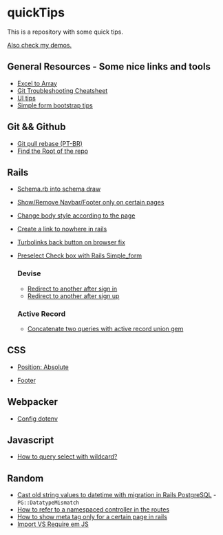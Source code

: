 # quickTips

This is a repository with some quick tips. 

[Also check my demos.](https://github.com/andrerferrer/dedemos)

## General Resources - Some nice links and tools
- [Excel to Array](https://www.seabreezecomputers.com/excel2array/)
- [Git Troubleshooting Cheatsheet](https://ohshitgit.com/)
- [UI tips](https://refactoringui.com/)
- [Simple form bootstrap tips](http://simple-form-bootstrap.plataformatec.com.br/)

## Git && Github
- [Git pull rebase (PT-BR)](https://pt.stackoverflow.com/questions/279562/qual-a-diferen%C3%A7a-entre-git-pull-e-git-pull-rebase)
- [Find the Root of the repo](https://stackoverflow.com/questions/957928/is-there-a-way-to-get-the-git-root-directory-in-one-command)

## Rails
- [Schema.rb into schema draw](https://dbdiagram.io/d)

- [Show/Remove Navbar/Footer only on certain pages](https://github.com/andrerferrer/quickTips/blob/master/Rails/Show%20or%20Remove%20Navbar%20or%20Footer%20only%20on%20certain%20pages.md)

- [Change body style according to the page](https://github.com/andrerferrer/quickTips/blob/master/Rails/Change%20body%20style%20according%20to%20the%20page.md)

- [Create a link to nowhere in rails](https://github.com/andrerferrer/quickTips/blob/master/Rails/Create%20a%20link%20to%20nowhere%20in%20rails.md)

- [Turbolinks back button on browser fix](https://github.com/andrerferrer/quickTips/blob/master/Rails/Turbolinks%20back%20button%20on%20browser%20fix.md)

- [Preselect Check box with Rails Simple_form](https://github.com/andrerferrer/quickTips/blob/master/Rails/Preselect%20Check%20box%20with%20Rails%20Simple_form.md)

  ### Devise
    - [Redirect to another after sign in](https://github.com/heartcombo/devise/wiki/How-To:-Redirect-to-a-specific-page-on-successful-sign-in)
    - [Redirect to another after sign up](https://github.com/heartcombo/devise/wiki/How-To:-Redirect-to-a-specific-page-on-successful-sign-up-%28registration%29)

  ### Active Record
    - [Concatenate two queries with active record union gem](https://github.com/brianhempel/active_record_union)

## CSS

- [Position: Absolute](https://github.com/andrerferrer/quickTips/blob/master/CSS/Position%20Absolute.md)

- [Footer](https://github.com/andrerferrer/quickTips/blob/master/CSS/Footer.md)

## Webpacker
- [Config dotenv](Webpacker/config_dotenv.md)

## Javascript

- [How to query select with wildcard?](https://github.com/andrerferrer/quickTips/blob/master/Javascript/querySelector(wildcard).md)


## Random
- [Cast old string values to datetime with migration in Rails PostgreSQL](https://stackoverflow.com/questions/36981205/cast-old-string-values-to-datetime-with-migration-in-rails-postgresql) - `PG::DatatypeMismatch`
- [How to refer to a namespaced controller in the routes  ](https://stackoverflow.com/questions/27387842/rails-4-how-to-match-routes-in-namespace)
- [How to show meta tag only for a certain page in rails](https://stackoverflow.com/questions/24448748/adding-meta-keywords-and-description-on-home-page-only)
- [Import VS Require em JS](https://pt.stackoverflow.com/questions/213910/javascript-diferen%C3%A7as-entre-import-e-require)
